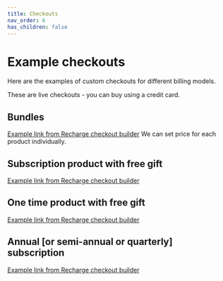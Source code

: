 ```yaml
---
title: Checkouts 
nav_order: 6
has_children: false
---
```

# Example checkouts

Here are the examples of custom checkouts for different billing models.

These are live checkouts - you can buy using a credit card.

## Bundles

[Example link from Recharge checkout builder](https://checkout.honestpaws.com/l/7c9-2gx-rh8)
We can set price for each product individually.

## Subscription product with free gift

[Example link from Recharge checkout builder](https://checkoutbuilder.honestpaws.com/redirect/60229c695471e/31556309418027)

## One time product with free gift

[Example link from Recharge checkout builder](https://checkoutbuilder.honestpaws.com/redirect/60229f44a82a8/31556309418027)

## Annual [or semi-annual or quarterly] subscription

[Example link from Recharge checkout builder](https://checkoutbuilder.honestpaws.com/redirect/6019b55d0f2dd)

